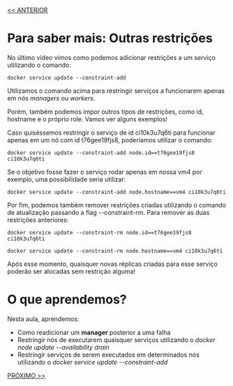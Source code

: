 [<< ANTERIOR](https://github.com/pvreboucas/docker-swarm-orquestrador/tree/aula-03/aulas)

# Para saber mais: Outras restrições

No último vídeo vimos como podemos adicionar restrições a um serviço utilizando o comando:

```
docker service update --constraint-add
```

Utilizamos o comando acima para restringir serviços a funcionarem apenas em nós *managers* ou *workers*.

Porém, também podemos impor outros tipos de restrições, como id, hostname e o próprio role. Vamos ver alguns exemplos!

Caso quiséssemos restringir o serviço de id ci10k3u7q6ti para funcionar apenas em um nó com id t76gee19fjs8, poderíamos utilizar o comando:

```
docker service update --constraint-add node.id==t76gee19fjs8 ci10k3u7q6ti
```

Se o objetivo fosse fazer o serviço rodar apenas em nossa vm4 por exemplo, uma possibilidade seria utilizar:

```
docker service update --constraint-add node.hostname==vm4 ci10k3u7q6ti
```

Por fim, podemos também remover restrições criadas utilizando o comando de atualização passando a flag --constraint-rm. Para remover as duas restrições anteriores:

```
docker service update --constraint-rm node.id==t76gee19fjs8 ci10k3u7q6ti

docker service update --constraint-rm node.hostname==vm4 ci10k3u7q6ti

```

Após esse momento, quaisquer novas réplicas criadas para esse serviço poderão ser alocadas sem restrição alguma!

# O que aprendemos?

Nesta aula, aprendemos:

* Como readicionar um **manager** posterior a uma falha
* Restringir nós de executarem quaisquer serviços utilizando o *docker node update --availability drain*
* Restringir serviços de serem executados em determinados nós utilizando o *docker service update --constraint-add*



[PRÓXIMO >>](https://github.com/pvreboucas/docker-swarm-orquestrador/tree/aula-05/aulas)

